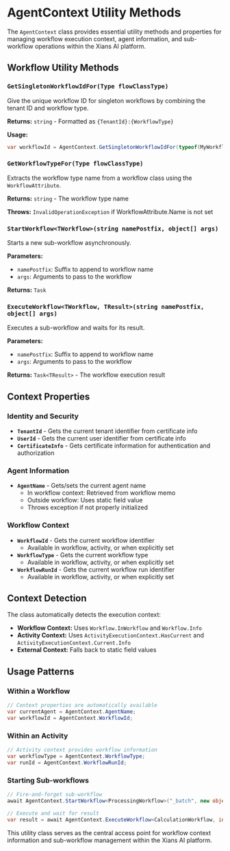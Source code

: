 # AgentContext Utility Methods

The `AgentContext` class provides essential utility methods and properties for managing workflow execution context, agent information, and sub-workflow operations within the Xians AI platform.

## Workflow Utility Methods

### `GetSingletonWorkflowIdFor(Type flowClassType)`

Give the unique workflow ID for singleton workflows by combining the tenant ID and workflow type.

**Returns:** `string` - Formatted as `{TenantId}:{WorkflowType}`

**Usage:**

```csharp
var workflowId = AgentContext.GetSingletonWorkflowIdFor(typeof(MyWorkflow));
```

### `GetWorkflowTypeFor(Type flowClassType)`

Extracts the workflow type name from a workflow class using the `WorkflowAttribute`.

**Returns:** `string` - The workflow type name

**Throws:** `InvalidOperationException` if WorkflowAttribute.Name is not set

### `StartWorkflow<TWorkflow>(string namePostfix, object[] args)`

Starts a new sub-workflow asynchronously.

**Parameters:**

- `namePostfix`: Suffix to append to workflow name
- `args`: Arguments to pass to the workflow

**Returns:** `Task`

### `ExecuteWorkflow<TWorkflow, TResult>(string namePostfix, object[] args)`

Executes a sub-workflow and waits for its result.

**Parameters:**

- `namePostfix`: Suffix to append to workflow name  
- `args`: Arguments to pass to the workflow

**Returns:** `Task<TResult>` - The workflow execution result

## Context Properties

### Identity and Security

- **`TenantId`** - Gets the current tenant identifier from certificate info
- **`UserId`** - Gets the current user identifier from certificate info
- **`CertificateInfo`** - Gets certificate information for authentication and authorization

### Agent Information

- **`AgentName`** - Gets/sets the current agent name
  - In workflow context: Retrieved from workflow memo
  - Outside workflow: Uses static field value
  - Throws exception if not properly initialized

### Workflow Context

- **`WorkflowId`** - Gets the current workflow identifier
  - Available in workflow, activity, or when explicitly set
- **`WorkflowType`** - Gets the current workflow type
  - Available in workflow, activity, or when explicitly set  
- **`WorkflowRunId`** - Gets the current workflow run identifier
  - Available in workflow, activity, or when explicitly set

## Context Detection

The class automatically detects the execution context:

- **Workflow Context:** Uses `Workflow.InWorkflow` and `Workflow.Info`
- **Activity Context:** Uses `ActivityExecutionContext.HasCurrent` and `ActivityExecutionContext.Current.Info`
- **External Context:** Falls back to static field values

## Usage Patterns

### Within a Workflow

```csharp
// Context properties are automatically available
var currentAgent = AgentContext.AgentName;
var workflowId = AgentContext.WorkflowId;
```

### Within an Activity

```csharp
// Activity context provides workflow information
var workflowType = AgentContext.WorkflowType;
var runId = AgentContext.WorkflowRunId;
```

### Starting Sub-workflows

```csharp
// Fire-and-forget sub-workflow
await AgentContext.StartWorkflow<ProcessingWorkflow>("_batch", new object[] { data });

// Execute and wait for result
var result = await AgentContext.ExecuteWorkflow<CalculationWorkflow, int>("_calc", new object[] { input });
```

This utility class serves as the central access point for workflow context information and sub-workflow management within the Xians AI platform.
